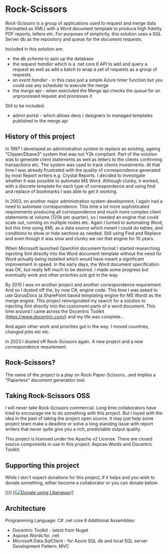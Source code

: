 # Rock-Scissors

_Rock-Scissors_ is a group of applications used to request and merge data (formatted as XML) with a Word document template to produce high fidelity PDF reports, letters etc. For purposes of simplicity, this solution uses a SQL Server db as the repository and queue for the document requests.

Included in this solution are:
- the _db schema_ to spin up the database
- the _request handler_ which is a .net core 6 API to add and query a request as well as add a batch to wrap a set of requests as a group of requests
- an _event handler_ - in this case just a simple Azure timer function but you could use any scheduler to execute the merge
- the _merge api_ - when exectuted the Merge api checks the queue for an unprocessed request and processes it

Still to be included:
- admin portal - which allows devs / designers to managed templates published to the merge api

## History of this project
In 1997 I developed an administration system to replace an existing, ageing "Clipper/Dbase3" system that was not Y2k compliant. Part of the solution was to generate client statements as well as letters to the clients confirming transactions etc. The system was used to track clients investments. At that time I was already frustrated with the quality of correspondence generated by most Report writers e.g. Crystal Reports. I decided to investigate whether it was possible to automate MS Word. Although clunky, it worked, with a discrete template for each type of correspondence and using find and replace of bookmarks I was able to get it working.

In 2003, on another major administration system development, I again had a need to automate correspondence. This time a lot more sophisticated requirements producing all correspondence and much more complex client statements at volume (120k per quarter), so I needed an engine that could scale out, running on multiple nodes etc. Again I turned to automating Word, but this time using XML as a data source which meant I could do tables, and conditions to show or hide sections as needed. Still using Find and Replace and even though it was slow and clunky we ran that engine for 10 years.

When Microsoft launched OpenXml document format I started researching injecting Xml directly into the Word document template without the need for Word actually being installed which would have meant a significant improvement in speed. In the early days, the Word document specification was OK, but really left much to be desired. I made some progress but eventually work and other priorities just got in the way.

By 2015 I was on another project and another correspondence requirement. And so I dusted off the, by now C#, engine code. This time I was asked to use QorusDocs (a SharePoint based templating engine for MS Word) as the merge engine. This project reinvigorated my search for a solution to injecting Xml directly into the customxml parts of a word document. This time around I came across the Docentric Toolkit (https://www.docentric.com/) and my life was complete...

And again other work and priorities got in the way. I moved countries, changed jobs etc etc.

In 2023 I dusted off Rock-Scissors again. A new project and a new correspondence requirement.

## Rock-Scissors?
The name of the project is a play on Rock-Paper-Scissors...and implies a "Paperless" document generation tool.

## Taking Rock-Scissors OSS
I will never take Rock-Scissors commercial. Long time collaborators have tried to encourage me to do something with this project. But I toyed with the idea in the past of taking the project open source. It may just help some project team make a deadline or solve a long standing issue with report writers that never quite give you a rich, predictable output quality.

This project is licensed under the Apache v2 License. There are closed source components in use in this project: Aspose.Words and Docentric Toolkit.

## Supporting this project
While I don't expect donations for this project, if it helps and you wish to donate something, either become a collaborator or you can donate below:

[(<script src="https://liberapay.com/shane.aboyne/widgets/button.js"></script>)]
[(<noscript><a href="https://liberapay.com/shane.aboyne/donate"><img alt="Donate using Liberapay" src="https://liberapay.com/assets/widgets/donate.svg"></a></noscript>(]

## Architecture
Programming Language: C# .net core 6
Additional Assemblies:
- Docentric Toolkit - latest from Nuget
- Aspose.Words for .net 
- Microsoft.Data.SqlClient - for Azure SQL db and local SQL server
Development Pattern: MVC
